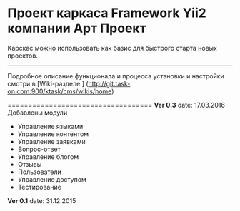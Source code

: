 Проект каркаса Framework Yii2 компании Арт Проект
===================================

Карскас можно использовать как базис для быстрого старта новых проектов.

-------
Подробное описание функционала и процесса установки и настройки смотри в [Wiki-разделе.] (http://git.task-on.com:900/ktask/cms/wikis/home)

===================================
**Ver 0.3**
date: 17.03.2016
Добавлены модули
* Управление языками
* Управление контентом
* Управление заявками
* Вопрос-ответ
* Управление блогом
* Отзывы
* Пользователи
* Управление доступом 
* Тестирование 



**Ver 0.1**
date: 31.12.2015
